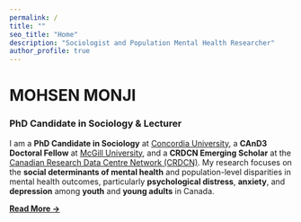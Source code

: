 ```yaml
---
permalink: /
title: ""
seo_title: "Home"
description: "Sociologist and Population Mental Health Researcher"
author_profile: true
---
```


# MOHSEN MONJI  
### PhD Candidate in Sociology & Lecturer 

I am a **PhD Candidate in Sociology** at [Concordia University](https://www.concordia.ca/artsci/sociology-anthropology.html), a **CAnD3 Doctoral Fellow** at [McGill University](https://www.mcgill.ca/cand3/our-people/fellows-2024-25), and a **CRDCN Emerging Scholar** at the [Canadian Research Data Centre Network (CRDCN)](https://crdcn.ca). My research focuses on the **social determinants of mental health** and population-level disparities in mental health outcomes, particularly **psychological distress**, **anxiety**, and **depression** among **youth** and **young adults** in Canada.  

__[Read More →](/about-me/)__
